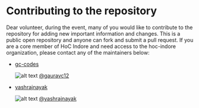 # Contributing to the repository

Dear volunteer, during the event, many of you would like to contribute to the repository for adding new important information and changes. This is a public open repository and anyone can fork and submit a pull request. If you are a core member of HoC Indore and need access to the hoc-indore organization, please contact any of the maintainers below:

+ [gc-codes](https://www.github.com/gc-codes) 

   ![alt text](http://i.imgur.com/wWzX9uB.png "Twitter Logo") [@gauravc12](https://www.twitter.com/gauravc12)
+ [yashrajnayak](https://www.github.com/yashrajnayak)

   ![alt text](http://i.imgur.com/wWzX9uB.png "Twitter Logo") [@yashrajnayak](https://www.twitter.com/yashrajnayak)

[1]: https://www.twitter.com/carlsednaoui
[2]: https://www.facebook.com/sednaoui

